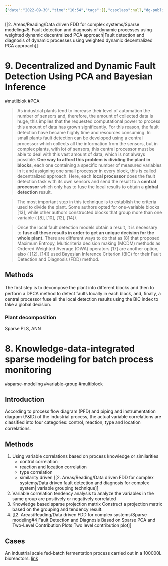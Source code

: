 ```yaml
---
{"date":"2022-09-30","time":"10:54","tags":[],"cssclass":null,"dg-publish":true,"dg-class":"algorithm","dg-show-local-graph":true,"permalink":"/2-areas/reading/data-driven-fdd-for-complex-systems/multiblock-modeling/","dgShowLocalGraph":true,"dgPassFrontmatter":true}
---
```



[[2. Areas/Reading/Data driven FDD for complex systems/Sparse modeling#5. Fault detection and diagnosis of dynamic processes using weighted dynamic decentralized PCA approach\|Fault detection and diagnosis of dynamic processes using weighted dynamic decentralized PCA approach]]

# 9. Decentralized and Dynamic Fault Detection Using PCA and Bayesian Inference
#mutliblok #PCA

> As industrial plants tend to increase their level of automation  the number of sensors and, therefore, the amount of collected  data is huge, this implies that the requested computational  power to process this amount of data has grown signiﬁcantly. For this reason, the fault detection have became highly time  and resources consuming. In small plants fault detection can  be developed using a central processor which collects all the  information from the sensors, but in complex plants, with lot  of sensors, this central processor must be able to deal with this  vast amount of data, which is not always possible. **One way  to afford this problem is dividing the plant in blocks**, each one  containing a speciﬁc number of measured variables in it and  assigning one small processor in every block, this is called  decentralized approach. Here, each **local processor** does the  fault detection task with its own sensors and send the result  to a **central processor** which only has to fuse the local results  to obtain a **global detection** result.

> The most important step in this  technique is to establish the criteria used to divide the plant.  Some authors opted for one-variable blocks [13], while other  authors constructed blocks that group more than one variable  ( [8], [10], [12], [14]).

> Once the local fault detection models obtain a result, it is  necessary to **fuse all these results in order to get an unique  decision for the whole plant.** There are different ways to do  that as [8] that proposed Maximum Entropy, Multicriteria decision making (MCDM) methods as Ordered Weighted  Average (OWA) operators [17] are another option, also ( [12],  [14]) used Bayesian Inference Criterion (BIC) for their Fault  Detection and Diagnosis (FDD) method.

## Methods
The ﬁrst step is to decompose the plant into different blocks  and then to perform a DPCA method to detect faults locally in  each block, and, ﬁnally, a central processor fuse all the local  detection results using the BIC index to take a global decision.
### Plant decomposition
Sparse PLS, ANN

# 8. Knowledge-data-integrated sparse modeling for batch process  monitoring
#sparse-modeling #variable-group #multiblock 

## Introduction
According to process flow diagram (PFD) and piping and instrumentation diagram (P&ID) of the industrial process, the actual variable correlations are classiﬁed into four categories: control, reaction, type and location correlations.

## Methods
1. Using variable correlations based on process knowledge or similarities
     - control correlation
     - reaction and location correlation 
     - type correlation
     - similarity driven [[2. Areas/Reading/Data driven FDD for complex systems/Data driven fault detection and diagnosis for complex system\| variable grouping technique]]
2. Variable correlation tendency analysis to analyze the variables in the same group are positively or negatively correlated
3. Knowledge based sparse projection matrix
    Construct a projection matrix based on the grouping and tendency result.
4. [[2. Areas/Reading/Data driven FDD for complex systems/Sparse modeling#4 Fault Detection and Diagnosis Based on Sparse PCA and Two-Level Contribution Plots\|Two level contribution plot]]

## Cases
An industrial scale fed-batch fermentation process carried out in a 100000L bioreactors. [link](https://www.sciencedirect.com/science/article/pii/S0168165614009377)